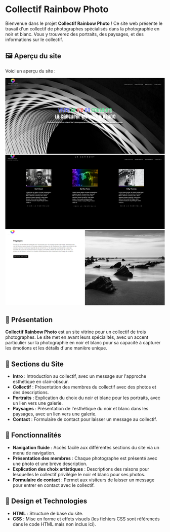 # Collectif Rainbow Photo

Bienvenue dans le projet **Collectif Rainbow Photo** ! Ce site web présente le travail d'un collectif de photographes spécialisés dans la photographie en noir et blanc. Vous y trouverez des portraits, des paysages, et des informations sur le collectif.

## 🖼️ Aperçu du site

Voici un aperçu du site :

![Aperçu du header](asset/img/apercuHeader.png)
![Aperçu de la première section](asset/img/apercuSection1.png)
![Aperçu de la deuxième section](asset/img/apercuSection2.png)
## 🌟 Présentation

**Collectif Rainbow Photo** est un site vitrine pour un collectif de trois photographes. Le site met en avant leurs spécialités, avec un accent particulier sur la photographie en noir et blanc pour sa capacité à capturer les émotions et les détails d'une manière unique.


## 📸 Sections du Site

- **Intro** : Introduction au collectif, avec un message sur l'approche esthétique en clair-obscur.
- **Collectif** : Présentation des membres du collectif avec des photos et des descriptions.
- **Portraits** : Explication du choix du noir et blanc pour les portraits, avec un lien vers une galerie.
- **Paysages** : Présentation de l'esthétique du noir et blanc dans les paysages, avec un lien vers une galerie.
- **Contact** : Formulaire de contact pour laisser un message au collectif.

## 🚀 Fonctionnalités

- **Navigation fluide** : Accès facile aux différentes sections du site via un menu de navigation.
- **Présentation des membres** : Chaque photographe est présenté avec une photo et une brève description.
- **Explication des choix artistiques** : Descriptions des raisons pour lesquelles le collectif privilégie le noir et blanc pour ses photos.
- **Formulaire de contact** : Permet aux visiteurs de laisser un message pour entrer en contact avec le collectif.

## 🎨 Design et Technologies

- **HTML** : Structure de base du site.
- **CSS** : Mise en forme et effets visuels (les fichiers CSS sont référencés dans le code HTML mais non inclus ici).
